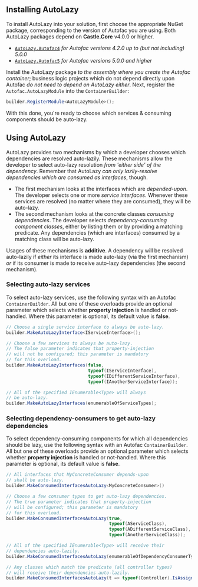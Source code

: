 ## Installing AutoLazy
To install AutoLazy into your solution, first choose the appropriate NuGet package, corresponding to the version of Autofac you are using.  Both AutoLazy packages depend on **Castle.Core** v4.0.0 or higher.

* [`AutoLazy.Autofac4`] *for Autofac versions 4.2.0 up to (but not including) 5.0.0*
* [`AutoLazy.Autofac5`] *for Autofac versions 5.0.0 and higher*

Install the AutoLazy package *to the assembly where you create the Autofac container*; business logic projects which do not depend directly upon Autofac *do not need to depend on AutoLazy either*.  Next, register the `Autofac.AutoLazyModule` into the `ContainerBuilder`:

```csharp
builder.RegisterModule<AutoLazyModule>();
```

With this done, you're ready to choose which services & consuming components should be auto-lazy.

[`AutoLazy.Autofac4`]: https://www.nuget.org/packages/AutoLazy.Autofac4/
[`AutoLazy.Autofac5`]: https://www.nuget.org/packages/AutoLazy.Autofac5/

## Using AutoLazy
AutoLazy provides two mechanisms by which a developer chooses which dependencies are resolved auto-lazily.  These mechanisms allow the developer to select auto-lazy resolution *from 'either side' of the dependency*.  Remember that AutoLazy *can only lazily-resolve dependencies which are consumed as interfaces*, though.

*   The first mechanism looks at the interfaces which are *depended-upon*.  The developer selects one or more *service interfaces*.  Whenever these services are resolved (no matter where they are consumed), they will be auto-lazy.
*   The second mechanism looks at the concrete classes *consuming dependencies*.  The developer selects *dependency-consuming component classes*, either by listing them or by providing a matching predicate.  Any dependencies (which are interfaces) consumed by a matching class will be auto-lazy.

Usages of these mechanisms is **additive**.  A dependency will be resolved auto-lazily if *either* its interface is made auto-lazy (via the first mechanism) *or* if its consumer is made to receive auto-lazy dependencies (the second mechanism).

### Selecting auto-lazy services
To select auto-lazy services, use the following syntax with an Autofac `ContainerBuilder`.  All but one of these overloads provide an optional parameter which selects whether **property injection** is handled or not-handled.  Where this parameter is optional, its default value is **false**.

```csharp
// Choose a single service interface to always be auto-lazy.
builder.MakeAutoLazyInterface<IServiceInterface>();

// Choose a few services to always be auto-lazy.
// The false parameter indicates that property-injection
// will not be configured; this parameter is mandatory
// for this overload.
builder.MakeAutoLazyInterfaces(false,
                               typeof(IServiceInterface),
                               typeof(IDifferentServiceInterface),
                               typeof(IAnotherServiceInterface));

// All of the specified IEnumerable<Type> will always
// be auto-lazy.
builder.MakeAutoLazyInterfaces(enumerableOfServiceTypes);
```

### Selecting dependency-consumers to get auto-lazy dependencies
To select dependency-consuming components for which all dependencies should be lazy, use the following syntax with an Autofac `ContainerBuilder`.  All but one of these overloads provide an optional parameter which selects whether **property injection** is handled or not-handled.  Where this parameter is optional, its default value is **false**.

```csharp
// All interfaces that MyConcreteConsumer depends-upon
// shall be auto-lazy.
builder.MakeConsumedInterfacesAutoLazy<MyConcreteConsumer>()

// Choose a few consumer types to get auto-lazy dependencies.
// The true parameter indicates that property-injection
// will be configured; this parameter is mandatory
// for this overload.
builder.MakeConsumedInterfacesAutoLazy(true,
                                       typeof(AServiceClass),
                                       typeof(ADifferentServiceClass),
                                       typeof(AnotherServiceClass));

// All of the specified IEnumerable<Type> will receive their
// dependencies auto-lazily.
builder.MakeConsumedInterfacesAutoLazy(enumerableOfDependencyConsumerTypes);

// Any classes which match the predicate (all controller types)
// will receive their dependencies auto-lazily.
builder.MakeConsumedInterfacesAutoLazy(t => typeof(Controller).IsAssignableFrom(t));
```
